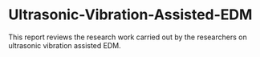 # Ultrasonic-Vibration-Assisted-EDM
This report reviews the research work carried out by the researchers on ultrasonic vibration assisted EDM.
